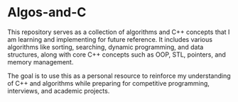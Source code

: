 # Algos-and-C
This repository serves as a collection of algorithms and C++ concepts that I am learning and implementing for future reference. It includes various algorithms like sorting, searching, dynamic programming, and data structures, along with core C++ concepts such as OOP, STL, pointers, and memory management.

The goal is to use this as a personal resource to reinforce my understanding of C++ and algorithms while preparing for competitive programming, interviews, and academic projects.
